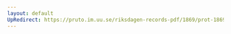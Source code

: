 ```yaml
---
layout: default
UpRedirect: https://pruto.im.uu.se/riksdagen-records-pdf/1869/prot-1869--fk--127/prot-1869--fk--127_005.pdf
---
```

